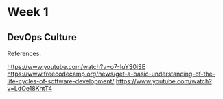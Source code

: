 # Week 1
## DevOps Culture

References: 

https://www.youtube.com/watch?v=o7-IuYS0iSE
https://www.freecodecamp.org/news/get-a-basic-understanding-of-the-life-cycles-of-software-development/
https://www.youtube.com/watch?v=LdOe18KhtT4
